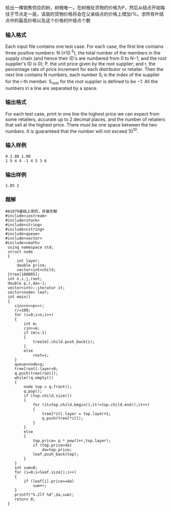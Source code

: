 给出一棵销售供应的树，树根唯一。在树根处货物的价格为P，然后从结点开始每往子节点走一层，该层的货物价格将会在父亲结点的价格上增加r%。求所有叶结点中的最高价格以及这个价格的叶结点个数
### 输入格式
Each input file contains one test case. For each case, the first line contains three positive numbers: N (≤10 
<sup>5</sup>), the total number of the members in the supply chain (and hence their ID's are numbered from 0 to N−1, and the root supplier's ID is 0); P, the unit price given by the root supplier; and r, the percentage rate of price increment for each distributor or retailer. 
Then the next line contains N numbers, each number S<sub>i</sub> is the index of the supplier for the i-th member. S<sub>root</sub> for the root supplier is defined to be −1. All the numbers in a line are separated by a space.
### 输出格式
For each test case, print in one line the highest price we can expect from some retailers, accurate up to 2 decimal places, and the number of retailers that sell at the highest price. There must be one space between the two numbers.  It is guaranteed that the number will not exceed 10<sup>10</sup>.
### 输入样例
```
9 1.80 1.00
1 5 4 4 -1 4 5 3 6
```
### 输出样例
```
1.85 2
```

### 题解
```
#A1079基础上改的，非最优解
#include<iostream>
#include<stack>
#include<string>
#include<cstring>
#include<queue>
#include<vector>
#include<cmath>
 using namespace std;
 struct node
 {
     int layer;
     double price;
     vector<int>child;
 }tree[100005];
 int n,i,j,root;
 double p,r,da=-1;
 vector<int>::iterator it;
 vector<node> leaf;
 int main()
 {
    cin>>n>>p>>r;
    r/=100;
    for (i=0;i<n;i++)
    {
        int m;
        cin>>m;
        if (m!=-1)
        {
            tree[m].child.push_back(i);
        }
        else
            root=i;
    }
    queue<node>q;
    tree[root].layer=0;
    q.push(tree[root]);
    while(!q.empty())
    {
        node top = q.front();
        q.pop();
        if (top.child.size())
        {
            for (it=top.child.begin();it!=top.child.end();it++)
            {
                tree[*it].layer = top.layer+1;
                q.push(tree[*it]);
            }
        }
        else
        {
            top.price= p * pow(1+r,top.layer);
            if (top.price>da)
                da=top.price;
            leaf.push_back(top);
        }
    }
    int sum=0;
    for (i=0;i<leaf.size();i++)
    {
        if (leaf[i].price==da)
            sum++;
    }
    printf("%.2lf %d",da,sum);
    return 0;
 }
```
